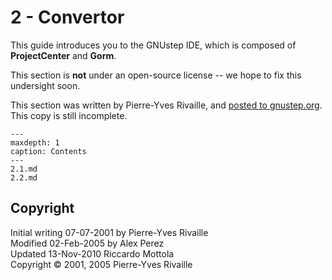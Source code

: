 # 2 - Convertor

This guide introduces you to the GNUstep IDE, which is composed of **ProjectCenter** and **Gorm**.

This section is **not** under an open-source license -- we hope to fix this undersight soon.

This section was written by Pierre-Yves Rivaille, and [posted to gnustep.org](http://www.gnustep.org/experience/PierresDevTutorial/index.html). This copy is still incomplete.

```{toctree}
---
maxdepth: 1
caption: Contents
---
2.1.md
2.2.md
```

## Copyright

Initial writing 07-07-2001 by Pierre-Yves Rivaille  
Modified 02-Feb-2005 by Alex Perez  
Updated 13-Nov-2010 Riccardo Mottola  
Copyright © 2001, 2005 Pierre-Yves Rivaille